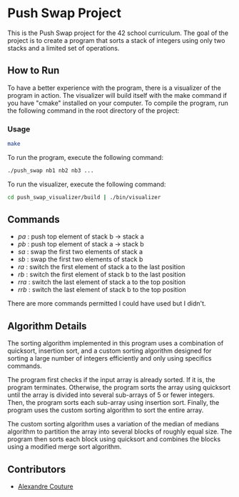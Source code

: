 # Push Swap Project

This is the Push Swap project for the 42 school curriculum. The goal of the project is to create a program that sorts a stack of integers using only two stacks and a limited set of operations.

## How to Run

To have a better experience with the program, there is a visualizer of the program in action. The visualizer will build itself with the make command if you have "cmake" installed on your computer.
To compile the program, run the following command in the root directory of the project:

### Usage
```bash
make
```
To run the program, execute the following command:

```bash
./push_swap nb1 nb2 nb3 ...
```

To run the visualizer, execute the following command:

```bash
cd push_swap_visualizer/build | ./bin/visualizer
```

## Commands
- _pa_ : push top element of stack b -> stack a
- _pb_ : push top element of stack a -> stack b
- _sa_ : swap the first two elements of stack a
- _sb_ : swap the first two elements of stack b
- _ra_ : switch the first element of stack a to the last position
- _rb_ : switch the first element of stack b to the last position
- _rra_ : switch the last element of stack a to the top position
- _rrb_ : switch the last element of stack b to the top position

There are more commands permitted I could have used but I didn't.

## Algorithm Details
The sorting algorithm implemented in this program uses a combination of quicksort, insertion sort, and a custom sorting algorithm designed for sorting a large number of integers efficiently and only using specifics commands.

The program first checks if the input array is already sorted. If it is, the program terminates. Otherwise, the program sorts the array using quicksort until the array is divided into several sub-arrays of 5 or fewer integers. Then, the program sorts each sub-array using insertion sort. Finally, the program uses the custom sorting algorithm to sort the entire array.

The custom sorting algorithm uses a variation of the median of medians algorithm to partition the array into several blocks of roughly equal size. The program then sorts each block using quicksort and combines the blocks using a modified merge sort algorithm.

## Contributors

- [Alexandre Couture](https://github.com/demenciel)